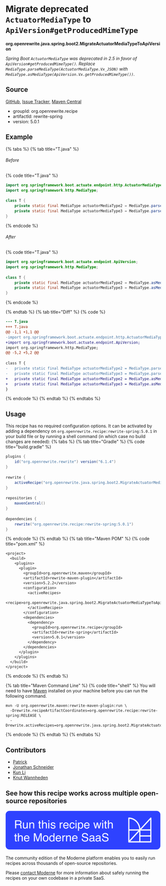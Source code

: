 # Migrate deprecated `ActuatorMediaType` to `ApiVersion#getProducedMimeType`

**org.openrewrite.java.spring.boot2.MigrateActuatorMediaTypeToApiVersion**

_Spring Boot `ActuatorMediaType` was deprecated in 2.5 in favor of `ApiVersion#getProducedMimeType()`. Replace `MediaType.parseMediaType(ActuatorMediaType.Vx_JSON)` with `MediaType.asMediaType(ApiVersion.Vx.getProducedMimeType())`._

## Source

[GitHub](https://github.com/openrewrite/rewrite-spring/blob/main/src/main/java/org/openrewrite/java/spring/boot2/MigrateActuatorMediaTypeToApiVersion.java), [Issue Tracker](https://github.com/openrewrite/rewrite-spring/issues), [Maven Central](https://central.sonatype.com/artifact/org.openrewrite.recipe/rewrite-spring/5.0.1/jar)

* groupId: org.openrewrite.recipe
* artifactId: rewrite-spring
* version: 5.0.1

## Example


{% tabs %}
{% tab title="T.java" %}

###### Before
{% code title="T.java" %}
```java
import org.springframework.boot.actuate.endpoint.http.ActuatorMediaType;
import org.springframework.http.MediaType;

class T {
    private static final MediaType actuatorMediaType2 = MediaType.parseMediaType(ActuatorMediaType.V2_JSON);
    private static final MediaType actuatorMediaType3 = MediaType.parseMediaType(ActuatorMediaType.V3_JSON);
}
```
{% endcode %}

###### After
{% code title="T.java" %}
```java
import org.springframework.boot.actuate.endpoint.ApiVersion;
import org.springframework.http.MediaType;

class T {
    private static final MediaType actuatorMediaType2 = MediaType.asMediaType(ApiVersion.V2.getProducedMimeType());
    private static final MediaType actuatorMediaType3 = MediaType.asMediaType(ApiVersion.V3.getProducedMimeType());
}
```
{% endcode %}

{% endtab %}
{% tab title="Diff" %}
{% code %}
```diff
--- T.java
+++ T.java
@@ -1,1 +1,1 @@
-import org.springframework.boot.actuate.endpoint.http.ActuatorMediaType;
+import org.springframework.boot.actuate.endpoint.ApiVersion;
import org.springframework.http.MediaType;
@@ -5,2 +5,2 @@

class T {
-   private static final MediaType actuatorMediaType2 = MediaType.parseMediaType(ActuatorMediaType.V2_JSON);
-   private static final MediaType actuatorMediaType3 = MediaType.parseMediaType(ActuatorMediaType.V3_JSON);
+   private static final MediaType actuatorMediaType2 = MediaType.asMediaType(ApiVersion.V2.getProducedMimeType());
+   private static final MediaType actuatorMediaType3 = MediaType.asMediaType(ApiVersion.V3.getProducedMimeType());
}
```
{% endcode %}
{% endtab %}
{% endtabs %}


## Usage

This recipe has no required configuration options. It can be activated by adding a dependency on `org.openrewrite.recipe:rewrite-spring:5.0.1` in your build file or by running a shell command (in which case no build changes are needed): 
{% tabs %}
{% tab title="Gradle" %}
{% code title="build.gradle" %}
```groovy
plugins {
    id("org.openrewrite.rewrite") version("6.1.4")
}

rewrite {
    activeRecipe("org.openrewrite.java.spring.boot2.MigrateActuatorMediaTypeToApiVersion")
}

repositories {
    mavenCentral()
}

dependencies {
    rewrite("org.openrewrite.recipe:rewrite-spring:5.0.1")
}
```
{% endcode %}
{% endtab %}
{% tab title="Maven POM" %}
{% code title="pom.xml" %}
```markup
<project>
  <build>
    <plugins>
      <plugin>
        <groupId>org.openrewrite.maven</groupId>
        <artifactId>rewrite-maven-plugin</artifactId>
        <version>5.2.2</version>
        <configuration>
          <activeRecipes>
            <recipe>org.openrewrite.java.spring.boot2.MigrateActuatorMediaTypeToApiVersion</recipe>
          </activeRecipes>
        </configuration>
        <dependencies>
          <dependency>
            <groupId>org.openrewrite.recipe</groupId>
            <artifactId>rewrite-spring</artifactId>
            <version>5.0.1</version>
          </dependency>
        </dependencies>
      </plugin>
    </plugins>
  </build>
</project>
```
{% endcode %}
{% endtab %}

{% tab title="Maven Command Line" %}
{% code title="shell" %}
You will need to have [Maven](https://maven.apache.org/download.cgi) installed on your machine before you can run the following command.

```shell
mvn -U org.openrewrite.maven:rewrite-maven-plugin:run \
  -Drewrite.recipeArtifactCoordinates=org.openrewrite.recipe:rewrite-spring:RELEASE \
  -Drewrite.activeRecipes=org.openrewrite.java.spring.boot2.MigrateActuatorMediaTypeToApiVersion
```
{% endcode %}
{% endtab %}
{% endtabs %}

## Contributors
* [Patrick](patway99@gmail.com)
* [Jonathan Schneider](jkschneider@gmail.com)
* [Kun Li](122563761+kunli2@users.noreply.github.com)
* [Knut Wannheden](knut@moderne.io)


## See how this recipe works across multiple open-source repositories

[![Moderne Link Image](/.gitbook/assets/ModerneRecipeButton.png)](https://app.moderne.io/recipes/org.openrewrite.java.spring.boot2.MigrateActuatorMediaTypeToApiVersion)

The community edition of the Moderne platform enables you to easily run recipes across thousands of open-source repositories.

Please [contact Moderne](https://moderne.io/product) for more information about safely running the recipes on your own codebase in a private SaaS.
